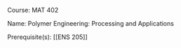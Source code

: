 




Course: MAT 402

Name: Polymer Engineering: Processing and Applications

Prerequisite(s): [[ENS 205]]